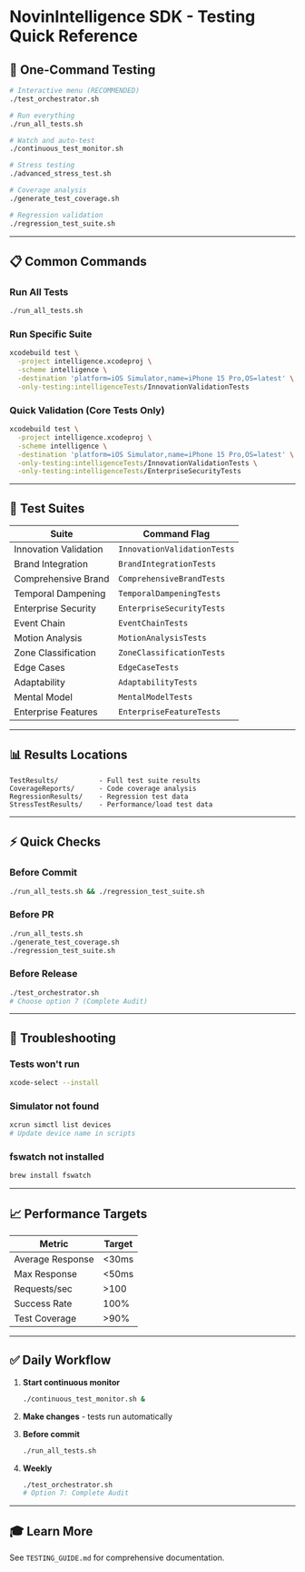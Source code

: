 # NovinIntelligence SDK - Testing Quick Reference

## 🚀 One-Command Testing

```bash
# Interactive menu (RECOMMENDED)
./test_orchestrator.sh

# Run everything
./run_all_tests.sh

# Watch and auto-test
./continuous_test_monitor.sh

# Stress testing
./advanced_stress_test.sh

# Coverage analysis
./generate_test_coverage.sh

# Regression validation
./regression_test_suite.sh
```

---

## 📋 Common Commands

### Run All Tests
```bash
./run_all_tests.sh
```

### Run Specific Suite
```bash
xcodebuild test \
  -project intelligence.xcodeproj \
  -scheme intelligence \
  -destination 'platform=iOS Simulator,name=iPhone 15 Pro,OS=latest' \
  -only-testing:intelligenceTests/InnovationValidationTests
```

### Quick Validation (Core Tests Only)
```bash
xcodebuild test \
  -project intelligence.xcodeproj \
  -scheme intelligence \
  -destination 'platform=iOS Simulator,name=iPhone 15 Pro,OS=latest' \
  -only-testing:intelligenceTests/InnovationValidationTests \
  -only-testing:intelligenceTests/EnterpriseSecurityTests
```

---

## 🎯 Test Suites

| Suite | Command Flag |
|-------|-------------|
| Innovation Validation | `InnovationValidationTests` |
| Brand Integration | `BrandIntegrationTests` |
| Comprehensive Brand | `ComprehensiveBrandTests` |
| Temporal Dampening | `TemporalDampeningTests` |
| Enterprise Security | `EnterpriseSecurityTests` |
| Event Chain | `EventChainTests` |
| Motion Analysis | `MotionAnalysisTests` |
| Zone Classification | `ZoneClassificationTests` |
| Edge Cases | `EdgeCaseTests` |
| Adaptability | `AdaptabilityTests` |
| Mental Model | `MentalModelTests` |
| Enterprise Features | `EnterpriseFeatureTests` |

---

## 📊 Results Locations

```
TestResults/          - Full test suite results
CoverageReports/      - Code coverage analysis
RegressionResults/    - Regression test data
StressTestResults/    - Performance/load test data
```

---

## ⚡ Quick Checks

### Before Commit
```bash
./run_all_tests.sh && ./regression_test_suite.sh
```

### Before PR
```bash
./run_all_tests.sh
./generate_test_coverage.sh
./regression_test_suite.sh
```

### Before Release
```bash
./test_orchestrator.sh
# Choose option 7 (Complete Audit)
```

---

## 🔧 Troubleshooting

### Tests won't run
```bash
xcode-select --install
```

### Simulator not found
```bash
xcrun simctl list devices
# Update device name in scripts
```

### fswatch not installed
```bash
brew install fswatch
```

---

## 📈 Performance Targets

| Metric | Target |
|--------|--------|
| Average Response | <30ms |
| Max Response | <50ms |
| Requests/sec | >100 |
| Success Rate | 100% |
| Test Coverage | >90% |

---

## ✅ Daily Workflow

1. **Start continuous monitor**
   ```bash
   ./continuous_test_monitor.sh &
   ```

2. **Make changes** - tests run automatically

3. **Before commit**
   ```bash
   ./run_all_tests.sh
   ```

4. **Weekly**
   ```bash
   ./test_orchestrator.sh
   # Option 7: Complete Audit
   ```

---

## 🎓 Learn More

See `TESTING_GUIDE.md` for comprehensive documentation.

